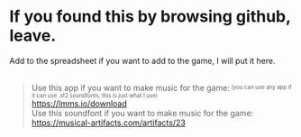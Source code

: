 # If you found this by browsing github, leave.
Add to the spreadsheet if you want to add to the game, I will put it here.
<br><br>
> Use this app if you want to make music for the game:<sup><sub> (you can use any app if it can use .sf2 soundfonts, this is just what I use)</sub></sup><br>
https://lmms.io/download <br>
Use this soundfont if you want to make music for the game: <br>
https://musical-artifacts.com/artifacts/23
